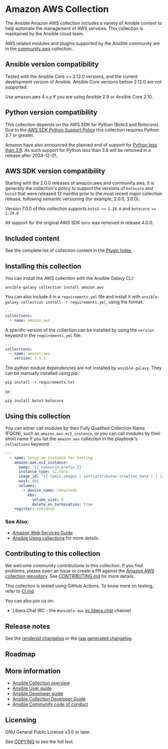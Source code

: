 # Amazon AWS Collection
The Ansible Amazon AWS collection includes a variety of Ansible content to help automate the management of AWS services. This collection is maintained by the Ansible cloud team.

AWS related modules and plugins supported by the Ansible community are in the [community.aws](https://github.com/ansible-collections/community.aws/) collection.

## Ansible version compatibility

Tested with the Ansible Core >= 2.12.0 versions, and the current development version of Ansible. Ansible Core versions before 2.12.0 are not supported.

Use amazon.aws 4.x.y if you are using Ansible 2.9 or Ansible Core 2.10.

## Python version compatibility

This collection depends on the AWS SDK for Python (Boto3 and Botocore).  Due to the
[AWS SDK Python Support Policy](https://aws.amazon.com/blogs/developer/python-support-policy-updates-for-aws-sdks-and-tools/)
this collection requires Python 3.7 or greater.

Amazon have also announced the planned end of support for
[Python less than 3.8](https://aws.amazon.com/blogs/developer/python-support-policy-updates-for-aws-sdks-and-tools/).
As such support for Python less than 3.8 will be removed in a release after 2024-12-01.

<!---
### End of Support by Python Versions:

| Python Version | AWS SDK | Collection |
| -------------- | -------- | ---------- |
| 2.7 | July 2021 | Release 2.0.0 (September 2021) |
| 3.4 | February 2021 | Release 1.0.0 (June 2020) |
| 3.5 | February 2021 | Release 2.0.0 (September 2021) |
| 3.6 | May 2022 | Release 7.0.0 (November 2023) |
| 3.7 | December 2023 | *After December 2024* |
| 3.8 | April 2025 | *After April 2026* |
| 3.9 | April 2026 | *After April 2027* |
| 3.10 | April 2027 | *After April 2028* |
| 3.11 | April 2028 | *After April 2029* |
--->

## AWS SDK version compatibility

Starting with the 2.0.0 releases of amazon.aws and community.aws, it is generally the collection's policy to support the versions of `botocore` and `boto3` that were released 12 months prior to the most recent major collection release, following semantic versioning (for example, 2.0.0, 3.0.0).

Version 7.0.0 of this collection supports `boto3 >= 1.26.0` and `botocore >= 1.29.0`

All support for the original AWS SDK `boto` was removed in release 4.0.0.

## Included content
<!--start collection content-->
See the complete list of collection content in the [Plugin Index](https://ansible-collections.github.io/amazon.aws/branch/main/collections/amazon/aws/index.html#plugin-index).

<!--end collection content-->

## Installing this collection

You can install the AWS collection with the Ansible Galaxy CLI:

    ansible-galaxy collection install amazon.aws

You can also include it in a `requirements.yml` file and install it with `ansible-galaxy collection install -r requirements.yml`, using the format:

```yaml
---
collections:
  - name: amazon.aws
```

A specific version of the collection can be installed by using the `version` keyword in the `requirements.yml` file:

```yaml
---
collections:
  - name: amazon.aws
    version: 3.1.1
```

The python module dependencies are not installed by `ansible-galaxy`.  They can
be manually installed using pip:

    pip install -r requirements.txt

or:

    pip install boto3 botocore

## Using this collection

You can either call modules by their Fully Qualified Collection Name (FQCN), such as `amazon.aws.ec2_instance`, or you can call modules by their short name if you list the `amazon.aws` collection in the playbook's `collections` keyword:

```yaml
---
  - name: Setup an instance for testing
    amazon.aws.ec2_instance:
      name: '{{ resource_prefix }}'
      instance_type: t2.nano
      image_id: "{{ (amis.images | sort(attribute='creation_date') | last).image_id }}"
      wait: yes
      volumes:
        - device_name: /dev/xvda
          ebs:
            volume_size: 8
            delete_on_termination: true
    register: instance
```

### See Also:

* [Amazon Web Services Guide](https://docs.ansible.com/ansible/latest/collections/amazon/aws/docsite/guide_aws.html)
* [Ansible Using collections](https://docs.ansible.com/ansible/latest/user_guide/collections_using.html) for more details.

## Contributing to this collection

We welcome community contributions to this collection. If you find problems, please open an issue or create a PR against the [Amazon AWS collection repository](https://github.com/ansible-collections/amazon.aws).
See [CONTRIBUTING.md](https://github.com/ansible-collections/amazon.aws/blob/main/CONTRIBUTING.md) for more details.

This collection is tested using GitHub Actions. To know more on testing, refer to [CI.md](https://github.com/ansible-collections/amazon.aws/blob/main/CI,md).

You can also join us on:

- Libera.Chat IRC - the ``#ansible-aws`` [irc.libera.chat](https://libera.chat/) channel

## Release notes

See the [rendered changelog](https://ansible-collections.github.io/amazon.aws/branch/main/collections/amazon/aws/docsite/CHANGELOG.html) or the [raw generated changelog](https://github.com/ansible-collections/amazon.aws/tree/main/CHANGELOG.rst).

## Roadmap

<!-- Optional. Include the roadmap for this collection, and the proposed release/versioning strategy so users can anticipate the upgrade/update cycle. -->

## More information

- [Ansible Collection overview](https://github.com/ansible-collections/overview)
- [Ansible User guide](https://docs.ansible.com/ansible/latest/user_guide/index.html)
- [Ansible Developer guide](https://docs.ansible.com/ansible/latest/dev_guide/index.html)
- [Ansible Collection Developer Guide](https://docs.ansible.com/ansible/devel/dev_guide/developing_collections.html)
- [Ansible Community code of conduct](https://docs.ansible.com/ansible/latest/community/code_of_conduct.html)

## Licensing

GNU General Public License v3.0 or later.

See [COPYING](https://www.gnu.org/licenses/gpl-3.0.txt) to see the full text.
